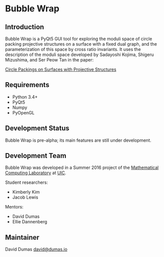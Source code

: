 Bubble Wrap
===========


Introduction
------------

Bubble Wrap is a PyQt5 GUI tool for exploring the moduli space of
circle packing projective structures on a surface with a fixed dual
graph, and the parameterization of this space by cross ratio
invariants.  It uses the description of the moduli space developed by
Sadayoshi Kojima, Shigeru Mizushima, and Ser Peow Tan in the paper:

[Circle Packings on Surfaces with Projective Structures](http://projecteuclid.org/euclid.jdg/1090426770)


Requirements
------------

* Python 3.4+
* PyQt5
* Numpy
* PyOpenGL


Development Status
------------------

Bubble Wrap is pre-alpha; its main features are still under development.


Development Team
----------------

Bubble Wrap was developed in a Summer 2016 project of the
[Mathematical Computing Laboratory](http://mcl.math.uic.edu/) at
[UIC](http://uic.edu/).

Student researchers:

* Kimberly Kim
* Jacob Lewis

Mentors:

* David Dumas
* Ellie Dannenberg


Maintainer
----------

David Dumas <david@dumas.io>
